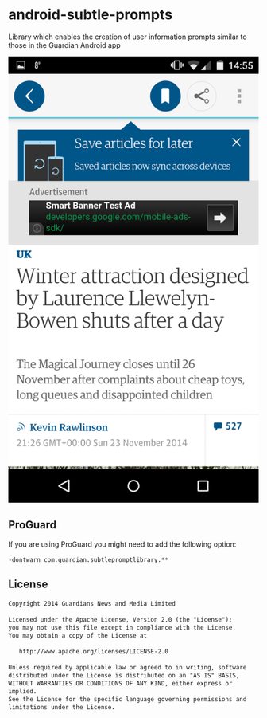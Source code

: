 android-subtle-prompts
======================

Library which enables the creation of user information prompts similar to those in the Guardian Android app

![](sample.png)


ProGuard
--------

If you are using ProGuard you might need to add the following option:
```
-dontwarn com.guardian.subtlepromptlibrary.**
```

License
--------

    Copyright 2014 Guardians News and Media Limited

    Licensed under the Apache License, Version 2.0 (the "License");
    you may not use this file except in compliance with the License.
    You may obtain a copy of the License at

       http://www.apache.org/licenses/LICENSE-2.0

    Unless required by applicable law or agreed to in writing, software
    distributed under the License is distributed on an "AS IS" BASIS,
    WITHOUT WARRANTIES OR CONDITIONS OF ANY KIND, either express or implied.
    See the License for the specific language governing permissions and
    limitations under the License.



